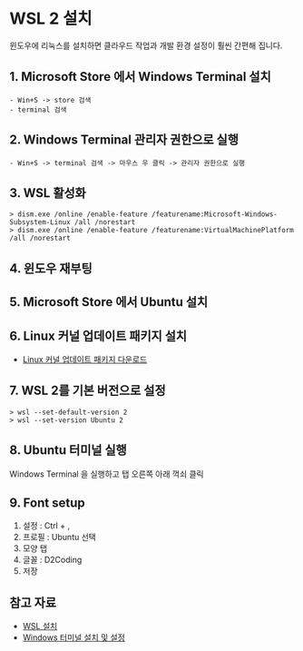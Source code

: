 # WSL 2 설치

윈도우에 리눅스를 설치하면 클라우드 작업과 개발 환경 설정이 훨씬 간편해 집니다.

## 1. Microsoft Store 에서 Windows Terminal 설치

```
- Win+S -> store 검색
- terminal 검색
```

## 2. Windows Terminal 관리자 권한으로 실행

```
- Win+S -> terminal 검색 -> 마우스 우 클릭 -> 관리자 권한으로 실행
```

## 3. WSL 활성화

```shell
> dism.exe /online /enable-feature /featurename:Microsoft-Windows-Subsystem-Linux /all /norestart
> dism.exe /online /enable-feature /featurename:VirtualMachinePlatform /all /norestart
```

## 4. 윈도우 재부팅

## 5. Microsoft Store 에서 Ubuntu 설치

## 6. Linux 커널 업데이트 패키지 설치

- [Linux 커널 업데이트 패키지 다운로드](https://docs.microsoft.com/ko-kr/windows/wsl/install-win10#step-4---download-the-linux-kernel-update-package)

## 7. WSL 2를 기본 버전으로 설정

```shell
> wsl --set-default-version 2
> wsl --set-version Ubuntu 2
```

## 8. Ubuntu 터미널 실행

Windows Terminal 을 실행하고 탭 오른쪽 아래 꺽쇠 클릭

## 9. Font setup

1. 설정 : Ctrl + ,
2. 프로필 : Ubuntu 선택
3. 모양 탭
4. 글꼴 : D2Coding
5. 저장

## 참고 자료

- [WSL 설치](https://docs.microsoft.com/ko-kr/windows/wsl/install)
- [Windows 터미널 설치 및 설정](https://docs.microsoft.com/ko-kr/windows/terminal/get-started)
